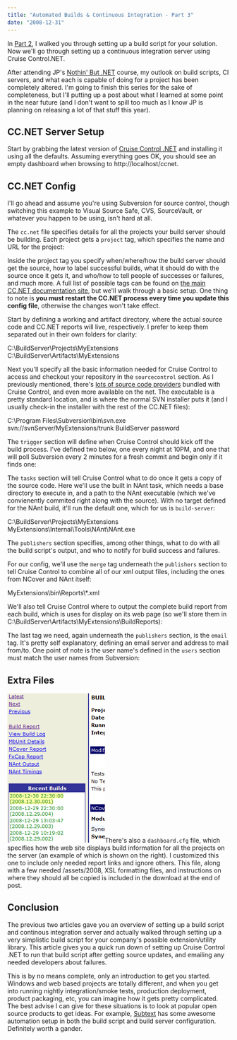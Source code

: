 ```yaml
---
title: "Automated Builds & Continuous Integration - Part 3"
date: "2008-12-31"
---
```


In [Part 2](http://darrell.mozingo.net/2008/09/26/automated-builds-continuous-integration-part-2/), I walked you through setting up a build script for your solution. Now we'll go through setting up a continuous integration server using Cruise Control.NET.

After attending JP's [Nothin' But .NET](http://darrell.mozingo.net/2008/12/03/nothin-but-net-training/) course, my outlook on build scripts, CI servers, and what each is capable of doing for a project has been completely altered. I'm going to finish this series for the sake of completeness, but I'll putting up a post about what I learned at some point in the near future (and I don't want to spill too much as I know JP is planning on releasing a lot of that stuff this year).

## CC.NET Server Setup

Start by grabbing the latest version of [Cruise Control .NET](http://sourceforge.net/project/showfiles.php?group_id=71179&package_id=83198&release_id=646918) and installing it using all the defaults. Assuming everything goes OK, you should see an empty dashboard when browsing to http://localhost/ccnet.

## CC.NET Config

I'll go ahead and assume you're using Subversion for source control, though switching this example to Visual Source Safe, CVS, SourceVault, or whatever you happen to be using, isn't hard at all.

The `cc.net` file specifies details for all the projects your build server should be building. Each project gets a `project` tag, which specifies the name and URL for the project:

Inside the project tag you specify when/where/how the build server should get the source, how to label successful builds, what it should do with the source once it gets it, and who/how to tell people of successes or failures, and much more. A full list of possible tags can be found on [the main CC.NET documentation site](http://confluence.public.thoughtworks.org/display/CCNET/Project+Configuration+Block), but we'll walk through a basic setup. One thing to note is **you must restart the CC.NET process every time you update this config file**, otherwise the changes won't take effect.

Start by defining a working and artifact directory, where the actual source code and CC.NET reports will live, respectively. I prefer to keep them separated out in their own folders for clarity:

C:\\BuildServer\\Projects\\MyExtensions
C:\\BuildServer\\Artifacts\\MyExtensions

Next you'll specify all the basic information needed for Cruise Control to access and checkout your repository in the `sourcecontrol` section. As I previously mentioned, there's [lots of source code providers](http://confluence.public.thoughtworks.org/display/CCNET/Source+Control+Blocks) bundled with Cruise Control, and even more available on the net. The executable is a pretty standard location, and is where the normal SVN installer puts it (and I usually check-in the installer with the rest of the CC.NET files):

 C:\\Program Files\\Subversion\\bin\\svn.exe
svn://svnServer/MyExtensions/trunk
	BuildServer
password 

The `trigger` section will define when Cruise Control should kick off the build process. I've defined two below, one every night at 10PM, and one that will poll Subversion every 2 minutes for a fresh commit and begin only if it finds one:

The `tasks` section will tell Cruise Control what to do once it gets a copy of the source code. Here we'll use the built in NAnt task, which needs a base directory to execute in, and a path to the NAnt executable (which we've convienently commited right along with the source). With no target defined for the NAnt build, it'll run the default one, which for us is `build-server`:

 C:\\BuildServer\\Projects\\MyExtensions
		MyExtensions\\Internal\\Tools\\NAnt\\NAnt.exe 

The `publishers` section specifies, among other things, what to do with all the build script's output, and who to notify for build success and failures.

For our config, we'll use the `merge` tag underneath the `publishers` section to tell Cruise Control to combine all of our xml output files, including the ones from NCover and NAnt itself:

 MyExtensions\\bin\\Reports\\\*.xml 

We'll also tell Cruise Control where to output the complete build report from each build, which is uses for display on its web page (so we'll store them in C:\\BuildServer\\Artifacts\\MyExtensions\\BuildReports):

The last tag we need, again underneath the `publishers` section, is the `email` tag. It's pretty self explanatory, defining an email server and address to mail from/to. One point of note is the user name's defined in the `users` section must match the user names from Subversion:

## Extra Files

![CC.NET](/assets/2008/cc.net.png "CC.NET Project Overview")There's also a `dashboard.cfg` file, which specifies how the web site displays build information for all the projects on the server (an example of which is shown on the right). I customized this one to include only needed report links and ignore others. This file, along with a few needed /assets/2008, XSL formatting files, and instructions on where they should all be copied is included in the download at the end of post.

## Conclusion

The previous two articles gave you an overview of setting up a build script and continous integration server and actually walked through setting up a very simplistic build script for your company's possible extension/utility library. This article gives you a quick run down of setting up Cruise Control .NET to run that build script after getting source updates, and emailing any needed developers about failures.

This is by no means complete, only an introduction to get you started. Windows and web based projects are totally different, and when you get into running nightly integration/smoke tests, production deployment, product packaging, etc, you can imagine how it gets pretty complicated. The best advise I can give for these situations is to look at popular open source products to get ideas. For example, [Subtext](http://subtextproject.com/) has some awesome automation setup in both the build script and build server configuration. Definitely worth a gander.
